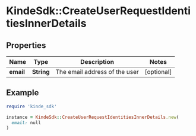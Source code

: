 # KindeSdk::CreateUserRequestIdentitiesInnerDetails

## Properties

| Name | Type | Description | Notes |
| ---- | ---- | ----------- | ----- |
| **email** | **String** | The email address of the user | [optional] |

## Example

```ruby
require 'kinde_sdk'

instance = KindeSdk::CreateUserRequestIdentitiesInnerDetails.new(
  email: null
)
```

